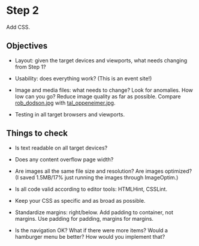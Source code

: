 # Step 2

Add CSS.


## Objectives

* Layout: given the target devices and viewports, what needs changing from Step 1?

* Usability: does everything work? (This is an event site!)

* Image and media files: what needs to change? Look for anomalies. How low can you go? Reduce image quality as far as possible. Compare [rob_dodson.jpg](images/speakers/rob_dodson.jpg) with [tal_oppeneimer.jpg](images/speakers/tal_oppeneimer.jpg).

* Testing in all target browsers and viewports.


## Things to check

* Is text readable on all target devices?

* Does any content overflow page width?

* Are images all the same file size and resolution? Are images optimized? (I saved 1.5MB/17% just running the images through ImageOptim.)

* Is all code valid according to editor tools: HTMLHint, CSSLint.

* Keep your CSS as specific and as broad as possible.

* Standardize margins: right/below. Add padding to container, not margins. Use padding for padding, margins for margins.

* Is the navigation OK? What if there were more items? Would a hamburger menu be better? How would you implement that?
